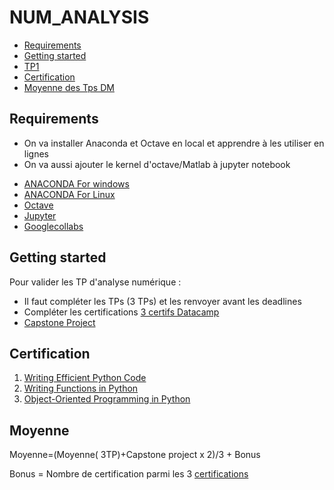 # NUM_ANALYSIS




<!-- START doctoc generated TOC please keep comment here to allow auto update -->
<!-- DON'T EDIT THIS SECTION, INSTEAD RE-RUN doctoc TO UPDATE -->


- [Requirements](#requirements)
- [Getting started](#getting-started)
- [TP1][TP1]
- [Certification](#Certification)
- [Moyenne des Tps DM](#Moyenne)

<!-- END doctoc generated TOC please keep comment here to allow auto update -->

## Requirements
+ On va installer Anaconda et Octave en local et apprendre à les utiliser en lignes
+ On  va aussi ajouter le kernel d'octave/Matlab à jupyter notebook 

* [ANACONDA For windows][ANACONDA] 
* [ANACONDA For Linux][ANACONDA]
* [Octave][oct]
* [Jupyter][Jup]
* [Googlecollabs][clb]

## Getting started 
Pour valider les TP d'analyse numérique :
- Il faut compléter les TPs (3 TPs) et les renvoyer avant les deadlines
- Compléter les certifications [3 certifs Datacamp](#Certification)
- [Capstone Project][cp]



## Certification

1. [Writing Efficient Python Code ][cdi]
2. [Writing Functions in Python][fun]
3. [Object-Oriented Programming in Python][lcp]



## Moyenne
Moyenne=(Moyenne( 3TP)+Capstone project x 2)/3 + Bonus

Bonus = Nombre de certification parmi les 3 [certifications](#Certification)

[ANACONDA]: https://www.anaconda.com/products/individual
[Jup]: https://jupyter.org/
[oct]: https://www.gnu.org/software/octave/index
[TP1]: https://github.com/nevermind78/NUM_ANALYSIS/tree/master/TP1
[cdi]: https://learn.datacamp.com/courses/writing-efficient-python-code
[lcp]: https://learn.datacamp.com/courses/object-oriented-programming-in-python
[fun]: https://learn.datacamp.com/courses/writing-functions-in-python
[cap]: https://learn.datacamp.com/courses/cluster-analysis-in-python
[admp]:https://assessment.datacamp.com/data-manipulation-with-python
[cp]: https://learn.datacamp.com/projects
[clb]:https://colab.research.google.com/notebooks/intro.ipynb
